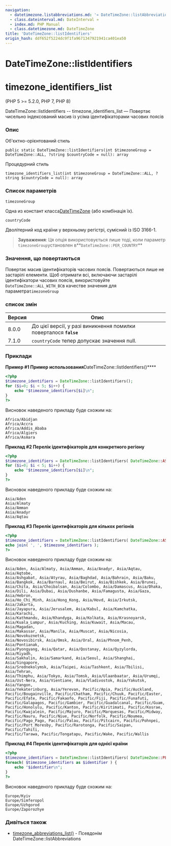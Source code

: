 ```yaml
---
navigation:
  - datetimezone.listabbreviations.md: '« DateTimeZone::listAbbreviations'
  - class.dateinterval.md: DateInterval »
  - index.md: PHP Manual
  - class.datetimezone.md: DateTimeZone
title: 'DateTimeZone::listIdentifiers'
origin_hash: ddf652f5224dc9f1fa9671347921941ca401ea50
---
```

# DateTimeZone::listIdentifiers

# timezone\_identifiers\_list

(PHP 5 >= 5.2.0, PHP 7, PHP 8)

DateTimeZone::listIdentifiers -- timezone\_identifiers\_list — Повертає чисельно індексований масив із усіма ідентифікаторами часових поясів

### Опис

Об'єктно-орієнтований стиль

```methodsynopsis
public static DateTimeZone::listIdentifiers(int $timezoneGroup = DateTimeZone::ALL, ?string $countryCode = null): array
```

Процедурний стиль

```methodsynopsis
timezone_identifiers_list(int $timezoneGroup = DateTimeZone::ALL, ?string $countryCode = null): array
```

### Список параметрів

`timezoneGroup`

Одна из констант класса[DateTimeZone](class.datetimezone.md) (або комбінація їх).

`countryCode`

Дволітерний код країни у верхньому регістрі, сумісний із ISO 3166-1.

> **Зауваження**: Ця опція використовується лише тоді, коли параметр `timezoneGroup`установлен в\*\*`DateTimeZone::PER_COUNTRY`\*\*

### Значення, що повертаються

Повертає масив ідентифікаторів часових поясів. Повертаються лише не застарілі елементи. Щоб отримати всі, включаючи застарілі ідентифікатори часових поясів, використовуйте `DateTimeZone::ALL_WITH_BC`в качестве значения для параметра`timezoneGroup`

### список змін

| Версия | Опис |
| --- | --- |
| 8.0.0 | До цієї версії, у разі виникнення помилки поверталося **`false`** |
| 7.1.0 | `countryCode` тепер допускає значення null. |

### Приклади

**Пример #1 Пример использования**DateTimeZone::listIdentifiers()\*\*\*\*

```php
<?php
$timezone_identifiers = DateTimeZone::listIdentifiers();
for ($i=0; $i < 5; $i++) {
    echo "$timezone_identifiers[$i]\n";
}
?>
```

Висновок наведеного прикладу буде схожим на:

```
Africa/Abidjan
Africa/Accra
Africa/Addis_Ababa
Africa/Algiers
Africa/Asmara
```

**Приклад #2 Перелік ідентифікаторів для конкретного регіону**

```php
<?php
$timezone_identifiers = DateTimeZone::listIdentifiers( DateTimeZone::ASIA );
for ($i=0; $i < 5; $i++) {
    echo "$timezone_identifiers[$i]\n";
}
?>
```

Висновок наведеного прикладу буде схожим на:

```
Asia/Aden
Asia/Almaty
Asia/Amman
Asia/Anadyr
Asia/Aqtau
```

**Приклад #3 Перелік ідентифікаторів для кількох регіонів**

```php
<?php
$timezone_identifiers = DateTimeZone::listIdentifiers( DateTimeZone::ASIA | DateTimeZone::PACIFIC );
echo join( ', ', $timezone_identifiers );
?>
```

Висновок наведеного прикладу буде схожим на:

```
Asia/Aden, Asia/Almaty, Asia/Amman, Asia/Anadyr, Asia/Aqtau, Asia/Aqtobe,
Asia/Ashgabat, Asia/Atyrau, Asia/Baghdad, Asia/Bahrain, Asia/Baku,
Asia/Bangkok, Asia/Barnaul, Asia/Beirut, Asia/Bishkek, Asia/Brunei,
Asia/Chita, Asia/Choibalsan, Asia/Colombo, Asia/Damascus, Asia/Dhaka,
Asia/Dili, Asia/Dubai, Asia/Dushanbe, Asia/Famagusta, Asia/Gaza, Asia/Hebron,
Asia/Ho_Chi_Minh, Asia/Hong_Kong, Asia/Hovd, Asia/Irkutsk, Asia/Jakarta,
Asia/Jayapura, Asia/Jerusalem, Asia/Kabul, Asia/Kamchatka, Asia/Karachi,
Asia/Kathmandu, Asia/Khandyga, Asia/Kolkata, Asia/Krasnoyarsk,
Asia/Kuala_Lumpur, Asia/Kuching, Asia/Kuwait, Asia/Macau, Asia/Magadan,
Asia/Makassar, Asia/Manila, Asia/Muscat, Asia/Nicosia, Asia/Novokuznetsk,
Asia/Novosibirsk, Asia/Omsk, Asia/Oral, Asia/Phnom_Penh, Asia/Pontianak,
Asia/Pyongyang, Asia/Qatar, Asia/Qostanay, Asia/Qyzylorda, Asia/Riyadh,
Asia/Sakhalin, Asia/Samarkand, Asia/Seoul, Asia/Shanghai, Asia/Singapore,
Asia/Srednekolymsk, Asia/Taipei, Asia/Tashkent, Asia/Tbilisi, Asia/Tehran,
Asia/Thimphu, Asia/Tokyo, Asia/Tomsk, Asia/Ulaanbaatar, Asia/Urumqi,
Asia/Ust-Nera, Asia/Vientiane, Asia/Vladivostok, Asia/Yakutsk, Asia/Yangon,
Asia/Yekaterinburg, Asia/Yerevan, Pacific/Apia, Pacific/Auckland,
Pacific/Bougainville, Pacific/Chatham, Pacific/Chuuk, Pacific/Easter,
Pacific/Efate, Pacific/Fakaofo, Pacific/Fiji, Pacific/Funafuti,
Pacific/Galapagos, Pacific/Gambier, Pacific/Guadalcanal, Pacific/Guam,
Pacific/Honolulu, Pacific/Kanton, Pacific/Kiritimati, Pacific/Kosrae,
Pacific/Kwajalein, Pacific/Majuro, Pacific/Marquesas, Pacific/Midway,
Pacific/Nauru, Pacific/Niue, Pacific/Norfolk, Pacific/Noumea,
Pacific/Pago_Pago, Pacific/Palau, Pacific/Pitcairn, Pacific/Pohnpei,
Pacific/Port_Moresby, Pacific/Rarotonga, Pacific/Saipan, Pacific/Tahiti,
Pacific/Tarawa, Pacific/Tongatapu, Pacific/Wake, Pacific/Wallis
```

**Приклад #4 Перелік ідентифікаторів для однієї країни**

```php
<?php
$timezone_identifiers = DateTimeZone::listIdentifiers( DateTimeZone::PER_COUNTRY, "UA" );
foreach( $timezone_identifiers as $identifier ) {
    echo "$identifier\n";
}
?>
```

Висновок наведеного прикладу буде схожим на:

```
Europe/Kyiv
Europe/Simferopol
Europe/Uzhgorod
Europe/Zaporozhye
```

### Дивіться також

-   [timezone\_abbreviations\_list()](function.timezone-abbreviations-list.md) \- Псевдонім DateTimeZone::listAbbreviations

